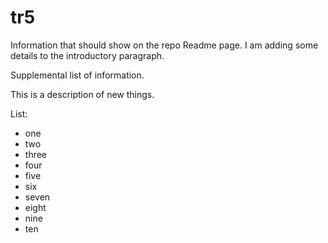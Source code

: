 # tr5

Information that should show on the repo Readme page.  I am adding some details to the introductory paragraph.

Supplemental list of information.

This is a description of new things.

List:
- one
- two
- three
- four
- five
- six
- seven
- eight
- nine
- ten
